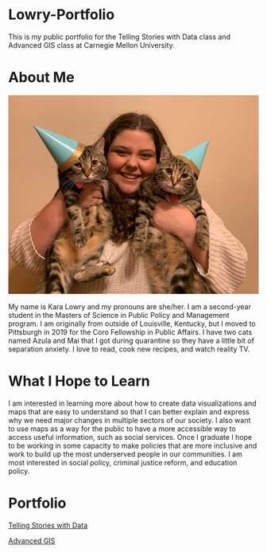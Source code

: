 # Lowry-Portfolio
This is my public portfolio for the Telling Stories with Data class and Advanced GIS class at Carnegie Mellon University.

# About Me

![Me with my cats Azula (left) and Mai (right)](IMG-7681.JPG)

My name is Kara Lowry and my pronouns are she/her. I am a second-year student in the Masters of Science in Public Policy and Management program. I am originally from outside of Louisville, Kentucky, but I moved to Pittsburgh in 2019 for the Coro Fellowship in Public Affairs. I have two cats named Azula and Mai that I got during quarantine so they have a little bit of separation anxiety. I love to read, cook new recipes, and watch reality TV.



# What I Hope to Learn
I am interested in learning more about how to create data visualizations and maps that are easy to understand so that I can better explain and express why we need major changes in multiple sectors of our society. I also want to use maps as a way for the public to have a more accessible way to access useful information, such as social services. Once I graduate I hope to be working in some capacity to make policies that are more inclusive and work to build up the most underserved people in our communities. I am most interested in social policy, criminal justice reform, and education policy.

 
# Portfolio
[Telling Stories with Data](TellingStorieswithDataAssignments.md)

[Advanced GIS](AdvancedGISAssignments.md)
